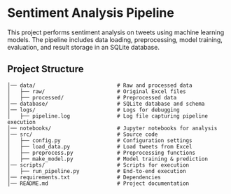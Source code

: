 # Sentiment Analysis Pipeline

This project performs sentiment analysis on tweets using machine learning models. The pipeline includes data loading, preprocessing, model training, evaluation, and result storage in an SQLite database.

## Project Structure
```
│── data/                          # Raw and processed data
│   ├── raw/                       # Original Excel files
│   ├── processed/                 # Preprocessed data
│── database/                      # SQLite database and schema
│── logs/                          # Logs for debugging
│   ├── pipeline.log               # Log file capturing pipeline execution
│── notebooks/                     # Jupyter notebooks for analysis
│── src/                           # Source code
│   ├── config.py                  # Configuration settings
│   ├── load_data.py               # Load tweets from Excel
│   ├── preprocess.py              # Preprocessing functions
│   ├── make_model.py              # Model training & prediction
│── scripts/                       # Scripts for execution
│   ├── run_pipeline.py            # End-to-end execution
│── requirements.txt               # Dependencies
│── README.md                      # Project documentation
```